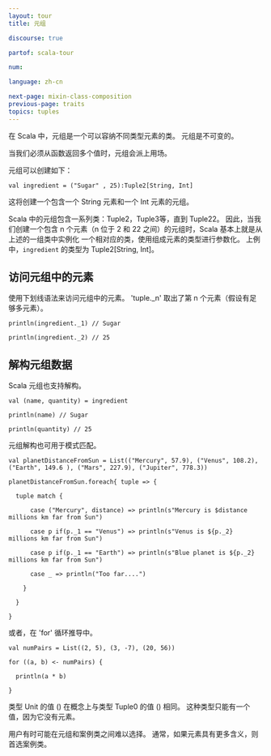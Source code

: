 ```yaml
---
layout: tour
title: 元组

discourse: true

partof: scala-tour

num: 

language: zh-cn

next-page: mixin-class-composition
previous-page: traits
topics: tuples
---
```


在 Scala 中，元组是一个可以容纳不同类型元素的类。
元组是不可变的。

当我们必须从函数返回多个值时，元组会派上用场。

元组可以创建如下：

```tut
val ingredient = ("Sugar" , 25):Tuple2[String, Int]
```
这将创建一个包含一个 String 元素和一个 Int 元素的元组。

Scala 中的元组包含一系列类：Tuple2，Tuple3等，直到 Tuple22。
因此，当我们创建一个包含 n 个元素（n 位于 2 和 22 之间）的元组时，Scala 基本上就是从上述的一组类中实例化
一个相对应的类，使用组成元素的类型进行参数化。
上例中，`ingredient` 的类型为 Tuple2[String, Int]。

## 访问元组中的元素

使用下划线语法来访问元组中的元素。
'tuple._n' 取出了第 n 个元素（假设有足够多元素）。

```tut
println(ingredient._1) // Sugar

println(ingredient._2) // 25
```

## 解构元组数据

Scala 元组也支持解构。

```tut
val (name, quantity) = ingredient

println(name) // Sugar

println(quantity) // 25
```

元组解构也可用于模式匹配。

```tut
val planetDistanceFromSun = List(("Mercury", 57.9), ("Venus", 108.2), ("Earth", 149.6 ), ("Mars", 227.9), ("Jupiter", 778.3))

planetDistanceFromSun.foreach{ tuple => {
  
  tuple match {
    
      case ("Mercury", distance) => println(s"Mercury is $distance millions km far from Sun")
      
      case p if(p._1 == "Venus") => println(s"Venus is ${p._2} millions km far from Sun")
      
      case p if(p._1 == "Earth") => println(s"Blue planet is ${p._2} millions km far from Sun")
      
      case _ => println("Too far....")
      
    }
    
  }
  
}
```

或者，在 'for' 循环推导中。

```tut
val numPairs = List((2, 5), (3, -7), (20, 56))

for ((a, b) <- numPairs) {

  println(a * b)
  
}
```

类型 Unit 的值 () 在概念上与类型 Tuple0 的值 () 相同。 这种类型只能有一个值，因为它没有元素。

用户有时可能在元组和案例类之间难以选择。 通常，如果元素具有更多含义，则首选案例类。
